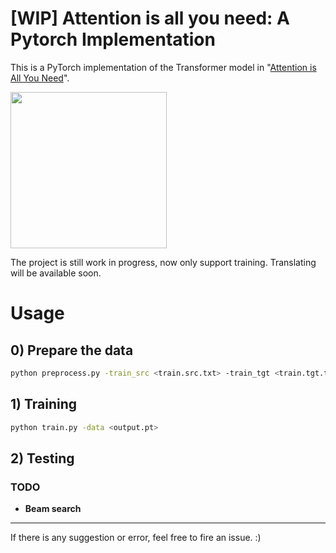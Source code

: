 # [WIP] Attention is all you need: A Pytorch Implementation

This is a PyTorch implementation of the Transformer model in "[Attention is All You Need](https://arxiv.org/abs/1706.03762)". 

<img src="http://imgur.com/1krF2R6.png" width="250">

The project is still work in progress, now only support training.
Translating will be available soon.

# Usage

## 0) Prepare the data
```bash
python preprocess.py -train_src <train.src.txt> -train_tgt <train.tgt.txt> -valid_src <valid.src.txt> -valid_tgt <valid.tgt.txt> -output <output.pt>
```

## 1) Training
```bash
python train.py -data <output.pt>
```
## 2) Testing
### TODO
  - **Beam search** 

---
If there is any suggestion or error, feel free to fire an issue. :)

